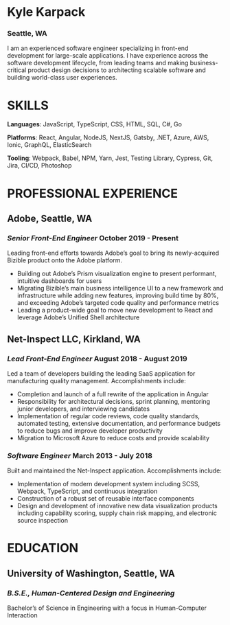 # Kyle Karpack

### Seattle, WA

I am an experienced software engineer specializing in front-end development for large-scale applications. I have experience across the software development lifecycle, from leading teams and making business-critical product design decisions to architecting scalable software and building world-class user experiences.

# SKILLS

**Languages**:  JavaScript, TypeScript, CSS, HTML, SQL, C#, Go

**Platforms**: React, Angular, NodeJS, NextJS, Gatsby, .NET, Azure, AWS, Ionic, GraphQL, ElasticSearch

**Tooling**: Webpack, Babel, NPM, Yarn, Jest, Testing Library, Cypress, Git, Jira, CI/CD, Photoshop

# PROFESSIONAL EXPERIENCE

## Adobe, Seattle, WA

### _Senior Front-End Engineer_ 	October 2019 - Present

Leading front-end efforts towards Adobe’s goal to bring its newly-acquired Bizible product onto the Adobe platform.

* Building out Adobe’s Prism visualization engine to present performant, intuitive dashboards for users
* Migrating Bizible’s main business intelligence UI to a new framework and infrastructure while adding new features, improving build time by 80%, and exceeding Adobe’s targeted code quality and performance metrics
* Leading a product-wide goal to move new development to React and leverage Adobe’s Unified Shell architecture


## Net-Inspect LLC, Kirkland, WA


### _Lead Front-End Engineer_ 	August 2018 - August 2019

Led a team of developers building the leading SaaS application for manufacturing quality management. Accomplishments include:

* Completion and launch of a full rewrite of the application in Angular
* Responsibility for architectural decisions, sprint planning, mentoring junior developers, and interviewing candidates
* Implementation of regular code reviews, code quality standards, automated testing, extensive documentation, and performance budgets to reduce bugs and improve developer productivity
* Migration to Microsoft Azure to reduce costs and provide scalability

### _Software Engineer_ 	March 2013 - July 2018

Built and maintained the Net-Inspect application. Accomplishments include:

* Implementation of modern development system including SCSS, Webpack, TypeScript, and continuous integration
* Construction of a robust set of reusable interface components
* Design and development of innovative new data visualization products including capability scoring, supply chain risk mapping, and electronic source inspection

# EDUCATION

## University of Washington, Seattle, WA

### _B.S.E., Human-Centered Design and Engineering_

Bachelor’s of Science in Engineering with a focus in Human-Computer Interaction
